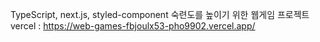 TypeScript, next.js, styled-component 숙련도를 높이기 위한 웹게임 프로젝트  vercel : https://web-games-fbjoulx53-pho9902.vercel.app/

